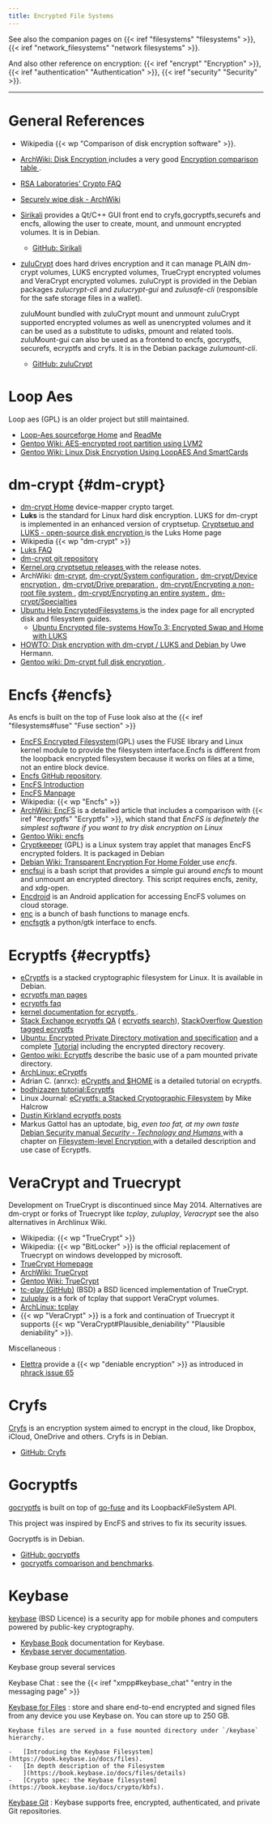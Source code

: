 ```yaml
---
title: Encrypted File Systems
---
```


See also the companion pages on
{{< iref "filesystems" "filesystems" >}},
{{< iref "network_filesystems" "network filesystems" >}}.

And also other reference on encryption:
{{< iref "encrypt" "Encryption" >}},
{{< iref "authentication" "Authentication" >}},
{{< iref "security" "Security" >}}.

----

# General References
-   Wikipedia {{< wp "Comparison of disk encryption software" >}}.
-   [ArchWiki: Disk Encryption
    ](https://wiki.archlinux.org/index.php/Disk_Encryption)
    includes a very good
    [Encryption comparison table
    ](https://wiki.archlinux.org/index.php/Disk_Encryption#Comparison_table).
-   [RSA Laboratories' Crypto FAQ
    ](http://www.rsasecurity.com/rsalabs/node.asp?id=2152)
-   [Securely wipe disk - ArchWiki
    ](https://wiki.archlinux.org/index.php/Securely_wipe_disk)

-   [Sirikali](https://mhogomchungu.github.io/sirikali/)
    provides a Qt/C++ GUI front end to cryfs,gocryptfs,securefs and
    encfs, allowing the user to create, mount, and unmount encrypted
    volumes. It is in Debian.
    -   [GitHub: Sirikali](https://github.com/mhogomchungu/sirikali)
-   [zuluCrypt](https://mhogomchungu.github.io/zuluCrypt/)
    does hard drives encryption and it can manage PLAIN dm-crypt
    volumes, LUKS encrypted volumes, TrueCrypt encrypted volumes and
    VeraCrypt encrypted volumes. zuluCrypt is provided in the Debian
    packages _zulucrypt-cli_ and _zulucrypt-gui_ and
    _zulusafe-cli_ (responsible for the safe storage files in a wallet).

    zuluMount bundled with zuluCrypt mount and unmount zuluCrypt
    supported encrypted volumes as well as unencrypted volumes
    and it can be used as a substitute to udisks, pmount and related
    tools. zuluMount-gui can also be used as a frontend to encfs,
    gocryptfs, securefs, ecryptfs and cryfs. It is in the Debian package
    _zulumount-cli_.
    -   [GitHub: zuluCrypt](https://github.com/mhogomchungu/zuluCrypt)

# Loop Aes
 Loop aes (GPL) is an older project but still maintained.

-   [Loop-Aes sourceforge Home](http://loop-aes.sourceforge.net/)
    and [ReadMe](http://loop-aes.sourceforge.net/loop-AES.README)
-   [Gentoo Wiki:  AES-encrypted root partition using LVM2
    ](http://gentoo-en.vfose.ru/wiki/AES-encrypted_root_partition_using_LVM2)
-   [Gentoo Wiki: Linux Disk Encryption Using LoopAES And SmartCards
    ](http://gentoo-en.vfose.ru/wiki/Linux_Disk_Encryption_Using_LoopAES_And_SmartCards)

# dm-crypt {#dm-crypt}
-   [dm-crypt Home](https://gitlab.com/cryptsetup/cryptsetup/wikis/DMCrypt)
    device-mapper crypto target.
-   __Luks__ is the
    standard for Linux hard disk encryption. LUKS for dm-crypt
    is implemented in an enhanced version of cryptsetup.
    [Cryptsetup and LUKS - open-source disk encryption
    ](https://gitlab.com/cryptsetup/cryptsetup)
    is the Luks Home page
-   Wikipedia  {{< wp "dm-crypt" >}}
-   [Luks FAQ
    ](https://gitlab.com/cryptsetup/cryptsetup/wikis/FrequentlyAskedQuestions)
-   [dm-crypt git repository
    ](https://git.kernel.org/cgit/utils/cryptsetup/cryptsetup.git/)
-   [Kernel.org cryptsetup releases
    ](https://www.kernel.org/pub/linux/utils/cryptsetup/)
    with  the release notes.
-   ArchWiki:
    [dm-crypt](https://wiki.archlinux.org/index.php/Dm-crypt),
    [dm-crypt/System configuration
    ](https://wiki.archlinux.org/index.php/Dm-crypt/System_configuration),
    [dm-crypt/Device encryption
    ](https://wiki.archlinux.org/index.php/Dm-crypt/Device_encryption),
    [dm-crypt/Drive preparation
    ](https://wiki.archlinux.org/index.php/Dm-crypt/Drive_preparation),
    [dm-crypt/Encrypting a non-root file system
    ](https://wiki.archlinux.org/index.php/Dm-crypt/Encrypting_a_non-root_file_system),
    [dm-crypt/Encrypting an entire system
    ](https://wiki.archlinux.org/index.php/Dm-crypt/Encrypting_an_entire_system),
    [dm-crypt/Specialties
    ](https://wiki.archlinux.org/index.php/Dm-crypt/Specialties)
-   [Ubuntu Help EncryptedFilesystems
    ](https://help.ubuntu.com/community/EncryptedFilesystems)
    is the index page for all encrypted disk and filesystem guides.
    -   [Ubuntu Encrypted file-systems HowTo 3: Encrypted Swap and Home with LUKS
        ](https://wiki.ubuntu.com/EncryptedFilesystemHowto3)
-   [HOWTO: Disk encryption with dm-crypt / LUKS and Debian
    ](http://www.hermann-uwe.de/blog/howto-disk-encryption-with-dm-crypt-luks-and-debian)
    by Uwe Hermann.
-   [Gentoo wiki: Dm-crypt full disk encryption
    ](https://wiki.gentoo.org/wiki/Dm-crypt_full_disk_encryption).



# Encfs {#encfs}

As encfs is built on the top of Fuse look also at the
{{< iref "filesystems#fuse" "Fuse section" >}}

-   [EncFS Encrypted Filesystem](https://vgough.github.io/encfs/)(GPL) uses
    the FUSE library and Linux kernel module to provide the filesystem
    interface.Encfs is different from the loopback encrypted filesystem
    because it works on files at a time, not an entire block device.
-   [Encfs GitHub repository](https://github.com/vgough/encfs).
-   [EncFS Introduction
    ](https://sites.google.com/a/arg0.net/www/encfs)
-   [EncFS Manpage
    ](https://github.com/vgough/encfs/blob/master/encfs/encfs.pod)
-   Wikipedia: {{< wp "Encfs" >}}
-   [ArchWiki: EncFS](https://wiki.archlinux.org/index.php/EncFS)
    is a detailled article that
    includes a comparison with
    {{< iref "#ecryptfs" "Ecryptfs" >}}, which stand that
    _EncFS is definetely the simplest software
    if you want to try disk encryption on Linux_
-   [Gentoo Wiki: encfs](https://wiki.gentoo.org/wiki/Encfs)
-   [Cryptkeeper](http://tom.noflag.org.uk/cryptkeeper.html) (GPL)
    is a Linux system tray applet that manages EncFS encrypted folders.
    It is packaged in Debian
-   [Debian Wiki: Transparent Encryption For Home Folder
    ](https://wiki.debian.org/TransparentEncryptionForHomeFolder)
    use _encfs_.
-   [encfsui](https://github.com/bulletmark/encfsui) is a bash script
    that provides a simple gui around _encfs_ to mount and unmount an
    encrypted directory. This script requires encfs, zenity, and
    xdg-open.
-   [Encdroid](https://github.com/mrpdaemon/encdroid)
    is an Android application for accessing EncFS volumes on cloud
    storage.
-   [enc](https://github.com/erlcash/enc) is a bunch of bash functions
    to manage encfs.
-   [encfsgtk](https://github.com/wolfprogrammer/encfsgtk)
    a python/gtk interface to encfs.

# Ecryptfs {#ecryptfs}

-   [eCryptfs](http://ecryptfs.org/)
    is a stacked cryptographic filesystem for Linux. It is available in Debian.
-   [ecryptfs man pages](http://ecryptfs.org/documentation.html)
-   [ecryptfs faq](http://ksouedu.com/doc/ecryptfs-utils/ecryptfs-faq.html)
-   [kernel documentation for ecryptfs
    ](https://www.kernel.org/doc/Documentation/filesystems/ecryptfs.txt).
-   [Stack Exchange ecryptfs QA](http://stackexchange.com/filters/33360/ecryptfs) (
    [ecryptfs search](http://stackexchange.com/search?q=ecryptfs)),
    [StackOverflow Question tagged ecryptfs
    ](http://stackoverflow.com/questions/tagged/ecryptfs)
-   [Ubuntu: Encrypted Private Directory motivation and specification](https://wiki.ubuntu.com/EncryptedPrivateDirectory) and a complete
    [Tutorial](https://help.ubuntu.com/community/EncryptedPrivateDirectory)
    including the encrypted directory recovery.
-   [Gentoo wiki: Ecryptfs](https://wiki.gentoo.org/wiki/Ecryptfs)
    describe the basic use of a pam mounted private directory.
-   [ArchLinux: eCryptfs](https://wiki.archlinux.org/index.php/eCryptfs)
-   Adrian C. (anrxc): [eCryptfs and $HOME](http://sysphere.org/~anrxc/j/articles/ecryptfs/index.html)
    is a detailed tutorial on ecryptfs.
-   [bodhizazen tutorial:Ecryptfs](http://bodhizazen.net/Tutorials/Ecryptfs)
-   Linux Journal: [eCryptfs: a Stacked Cryptographic Filesystem](http://www.linuxjournal.com/article/9400) by Mike Halcrow
-   [Dustin Kirkland ecryptfs posts](http://dustinkirkland.wordpress.com/category/ecryptfs/)
-   Markus Gattol has an uptodate,  big, _even too fat, at my own taste_
    [Debian Security manual _Security - Technology and Humans_
    ](http://www.markus-gattol.name/ws/debian_security.html)
    with a chapter on
    [Filesystem-level Encryption
    ](http://www.markus-gattol.name/ws/debian_security.html#filesystem-level_encryption)
    with a detailed description and use case of Ecryptfs.

# VeraCrypt and Truecrypt
Development on TrueCrypt is discontinued since May 2014.
Alternatives are dm-crypt or forks of Truecrypt like _tcplay_,
_zuluplay_, _Veracrypt_  see the also alternatives in Archlinux Wiki.

-   Wikipedia: {{< wp "TrueCrypt" >}}
-   Wikipedia: {{< wp "BitLocker" >}} is the official replacement of Truecrypt
    on windows developped by microsoft.
-   [TrueCrypt Homepage](http://www.truecrypt.org/)
-   [ArchWiki: TrueCrypt](https://wiki.archlinux.org/index.php/TrueCrypt)
-   [Gentoo Wiki:  TrueCrypt](http://en.gentoo-wiki.com/wiki/TrueCrypt)
-   [tc-play (GitHub)](https://github.com/bwalex/tc-play) (BSD)
    a BSD licenced implementation of TrueCrypt.
-   [zuluplay](https://github.com/mhogomchungu/zuluplay)
    is a fork of tcplay that support VeraCrypt volumes.
-   [ArchLinux: tcplay](https://wiki.archlinux.org/index.php/Tcplay)
-   {{< wp "VeraCrypt" >}} is a fork and continuation of Truecrypt it supports
    {{< wp "VeraCrypt#Plausible_deniability"  "Plausible deniability" >}}.

Miscellaneous
:

-   [Elettra](http://www.winstonsmith.info/julia/elettra/)
    provide a {{< wp "deniable encryption" >}} as introduced in
    [phrack issue 65](http://www.phrack.org/issues.html?issue=65)

# Cryfs
[Cryfs](https://www.cryfs.org/) is an encryption system aimed to
encrypt in the cloud, like Dropbox, iCloud, OneDrive and others.
Cryfs is in Debian.

-   [GitHub: Cryfs](https://github.com/cryfs/cryfs)


# Gocryptfs

[gocryptfs](https://nuetzlich.net/gocryptfs/) is built on top of
[go-fuse](https://github.com/hanwen/go-fuse)
and its LoopbackFileSystem API.

This project was inspired by EncFS and strives to fix its security issues.

Gocryptfs is in Debian.

-   [GitHub: gocryptfs](https://github.com/rfjakob/gocryptfs)
-   [gocryptfs comparison and benchmarks](https://nuetzlich.net/gocryptfs/comparison/).

# Keybase
<a name="keybase">[keybase](https://keybase.io/) (BSD Licence)
is a security app for mobile phones and computers powered by
public-key cryptography.
-   [Keybase Book](https://book.keybase.io/) documentation for Keybase.
-   [Keybase server documentation](https://book.keybase.io/docs/server).

Keybase group several services

Keybase Chat
:   see the {{< iref "xmpp#keybase_chat" "entry in the messaging page" >}}

[Keybase for Files](https://book.keybase.io/files)
:   store and share end-to-end encrypted and signed files from any device you use
    Keybase on. You can store up to 250 GB.

    Keybase files are served in a fuse mounted directory under `/keybase` hierarchy.

    -   [Introducing the Keybase Filesystem](https://book.keybase.io/docs/files).
    -   [In depth description of the Filesystem
        ](https://book.keybase.io/docs/files/details)
    -   [Crypto spec: the Keybase filesystem](https://book.keybase.io/docs/crypto/kbfs).

[Keybase Git](https://book.keybase.io/git)
:   Keybase supports free, encrypted, authenticated, and private Git repositories.

<!-- Local Variables: -->
<!-- mode: markdown -->
<!-- ispell-local-dictionary: "english" -->
<!-- End: -->
